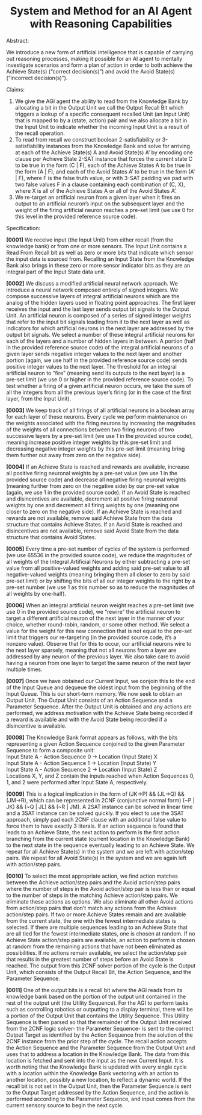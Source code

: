 <h1 align="center">
System and Method for an AI Agent with Reasoning Capabilities
</h1>

Abstract:

We introduce a new form of artificial intelligence that is capable of carrying out reasoning processes, making it possible for an AI agent to mentally investigate scenarios and form a plan of action in order to both achieve the Achieve State(s) (“correct decision(s)”) and avoid the Avoid State(s) (“incorrect decision(s)”).

Claims:

1. We give the AGI agent the ability to read from the Knowledge Bank by allocating a bit in the Output Unit we call the Output Recall Bit which triggers a lookup of a specific consequent recalled Unit (an Input Unit) that is mapped to by a (state, action) pair and we also allocate a bit in the Input Unit to indicate whether the incoming Input Unit is a result of the recall operation.  
2. To read from recall we construct boolean 2-satisfiability or 3-satisfiability instances from the Knowledge Bank and solve for arriving at each of the Achieve State(s) A and Avoid State(s) A’ by encoding one clause per Achieve State 2-SAT instance that forces the current state C to be true in the form (C | F), each of the Achieve States A to be true in the form (A | F), and each of the Avoid States A’ to be true in the form (A’ | F), where F is the false truth value, or with 3-SAT padding we pad with two false values F in a clause containing each combination of (C, X), where X is all of the Achieve States A or all of the Avoid States A’.  
3. We re-target an artificial neuron from a given layer when it fires an output to an artificial neuron’s input on the subsequent layer and the weight of the firing artificial neuron reaches a pre-set limit (we use 0 for this level in the provided reference source code).

Specification:

**\[0001\]** We receive input (the Input Unit) from either recall (from the knowledge bank) or from one or more sensors. The Input Unit contains a Read From Recall bit as well as zero or more bits that indicate which sensor the input data is sourced from. Recalling an Input State from the Knowledge Bank also brings in these zero or more sensor indicator bits as they are an integral part of the Input State data unit.

**\[0002\]** We discuss a modified artificial neural network approach. We introduce a neural network composed entirely of signed integers. We compose successive layers of integral artificial neurons which are the analog of the hidden layers used in floating point approaches. The first layer receives the input and the last layer sends output bit signals to the Output Unit. An artificial neuron is composed of a series of signed integer weights that refer to the input bit signals leading from it to the next layer as well as indicators for which artificial neurons in the next layer are addressed by the output bit signals. We select a number of these integral artificial neurons for each of the layers and a number of hidden layers in between. A portion (half in the provided reference source code) of the integral artificial neurons of a given layer sends negative integer values to the next layer and another portion (again, we use half in the provided reference source code) sends positive integer values to the next layer. The threshold for an integral artificial neuron to “fire” (meaning send its outputs to the next layer) is a pre-set limit (we use 0 or higher in the provided reference source code). To test whether a firing of a given artificial neuron occurs, we take the sum of all the integers from all the previous layer’s firing (or in the case of the first layer, from the Input Unit).

**\[0003\]** We keep track of all firings of all artificial neurons in a boolean array for each layer of these neurons. Every cycle we perform maintenance on the weights associated with the firing neurons by increasing the magnitudes of the weights of all connections between two firing neurons of two successive layers by a pre-set limit (we use 1 in the provided source code), meaning increase positive integer weights by this pre-set limit and decreasing negative integer weights by this pre-set limit (meaning bring them further out away from zero on the negative side).

**\[0004\]** If an Achieve State is reached and rewards are available, increase all positive firing neuronal weights by a pre-set value (we use 1 in the provided source code) and decrease all negative firing neuronal weights (meaning further from zero on the negative side) by our pre-set value (again, we use 1 in the provided source code). If an Avoid State is reached and disincentives are available, decrement all positive firing neuronal weights by one and decrement all firing weights by one (meaning one closer to zero on the negative side). If an Achieve State is reached and rewards are not available, remove said Achieve State from the data structure that contains Achieve States. If an Avoid State is reached and disincentives are not available, remove said Avoid State from the data structure that contains Avoid States.

**\[0005\]** Every time a pre-set number of cycles of the system is performed (we use 65536 in the provided source code), we reduce the magnitudes of all weights of the Integral Artificial Neurons by either subtracting a pre-set value from all positive-valued weights and adding said pre-set value to all negative-valued weights (meaning bringing them all closer to zero by said pre-set limit) or by shifting the bits of all our integer weights to the right by a pre-set number (we use 1 as this number so as to reduce the magnitudes of all weights by one-half).

**\[0006\]** When an integral artificial neuron weight reaches a pre-set limit (we use 0 in the provided source code), we “rewire” the artificial neuron to target a different artificial neuron of the next layer in the manner of your choice, whether round-robin, random, or some other method. We select a value for the weight for this new connection that is not equal to the pre-set limit that triggers our re-targeting (in the provided source code, it’s a nonzero value). Observe that for this to occur, our artificial neurons wire to the next layer sparsely, meaning that not all neurons from a layer are addressed by any neuron of the previous layer. We also take care to avoid having a neuron from one layer to target the same neuron of the next layer multiple times.

**\[0007\]** Once we have obtained our Current Input, we conjoin this to the end of the Input Queue and dequeue the oldest input from the beginning of the Input Queue. This is our short-term memory. We now seek to obtain an Output Unit. The Output Unit consists of an Action Sequence and a Parameter Sequence. After the Output Unit is obtained and any actions are performed, we address motivation with the Achieve State being recorded if a reward is available and with the Avoid State being recorded if a disincentive is available.

**\[0008\]** The Knowledge Bank format appears as follows, with the bits representing a given Action Sequence conjoined to the given Parameter Sequence to form a composite unit:  
Input State A \- Action Sequence 0 \-\> Location (Input State) X  
Input State A \- Action Sequence 1 \-\> Location (Input State) Y  
Input State A \- Action Sequence 2 \-\> Location (Input State) Z  
Locations X, Y, and Z contain the inputs reached when Action Sequences 0, 1, and 2 were performed after Input State A, respectively.

**\[0009\]** This is a logical implication in the form of (JK-\>P) && (JL-\>Q) && (JM-\>R), which can be represented in 2CNF (conjunctive normal form) (\~P | JK) && (\~Q | JL) && (\~R | JM). A 2SAT instance can be solved in linear time and a 3SAT instance can be solved quickly. If you elect to use the 3SAT approach, simply pad each 2CNF clause with an additional false value to force them to have exactly 3 literals. If an action sequence is found that leads to an Achieve State, the next action to perform is the first action branching from the current state (current location in the Knowledge Bank) to the next state in the sequence eventually leading to an Achieve State. We repeat for all Achieve State(s) in the system and we are left with action/step pairs. We repeat for all Avoid State(s) in the system and we are again left with action/step pairs.

**\[0010\]** To select the most appropriate action, we find action matches between the Achieve action/step pairs and the Avoid action/step pairs where the number of steps in the Avoid action/step pair is less than or equal to the number of steps in the matching Achieve action/step pairs. We eliminate these actions as options. We also eliminate all other Avoid actions from action/step pairs that don’t match any actions from the Achieve action/step pairs. If two or more Achieve States remain and are available from the current state, the one with the fewest intermediate states is selected. If there are multiple sequences leading to an Achieve State that are all tied for the fewest intermediate states, one is chosen at random. If no Achieve State action/step pairs are available, an action to perform is chosen at random from the remaining actions that have not been eliminated as possibilities. If no actions remain available, we select the action/step pair that results in the greatest number of steps before an Avoid State is reached. The output from this 2CNF solver portion of the cycle is the Output Unit, which consists of the Output Recall Bit, the Action Sequence, and the Parameter Sequence.

**\[0011\]** One of the output bits is a recall bit where the AGI reads from its knowledge bank based on the portion of the output unit contained in the rest of the output unit (the Utility Sequence). For the AGI to perform tasks such as controlling robotics or outputting to a display terminal, there will be a portion of the Output Unit that contains the Utility Sequence. This Utility Sequence is then parsed so that the remainder of the Output Unit received from the 2CNF logic solver- the Parameter Sequence- is sent to the correct Output Target as identified by the Action Sequence from the solution of the 2CNF instance from the prior step of the cycle. The recall action accepts the Action Sequence and the Parameter Sequence from the Output Unit and uses that to address a location in the Knowledge Bank. The data from this location is fetched and sent into the input as the new Current Input. It is worth noting that the Knowledge Bank is updated with every single cycle with a location within the Knowledge Bank vectoring with an action to another location, possibly a new location, to reflect a dynamic world. If the recall bit is not set in the Output Unit, then the Parameter Sequence is sent to the Output Target addressed by the Action Sequence, and the action is performed according to the Parameter Sequence, and input comes from the current sensory source to begin the next cycle.
